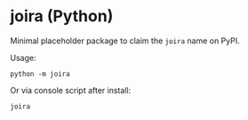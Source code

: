 # joira (Python)

Minimal placeholder package to claim the `joira` name on PyPI.

Usage:

```
python -m joira
```

Or via console script after install:

```
joira
```
